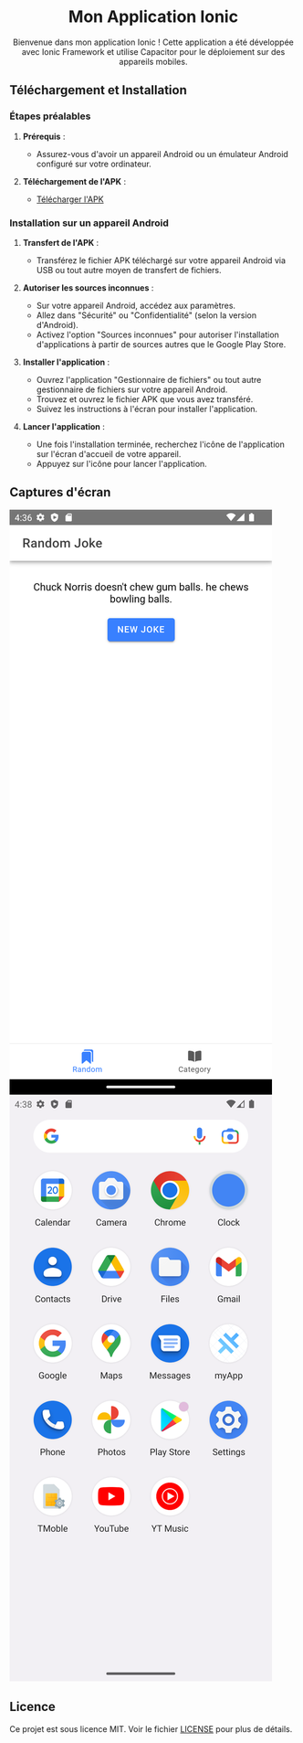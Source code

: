 <!-- Titre de l'Application -->
<h1 align="center">Mon Application Ionic</h1>

<!-- Description de l'Application -->
<p align="center">Bienvenue dans mon application Ionic ! Cette application a été développée avec Ionic Framework et utilise Capacitor pour le déploiement sur des appareils mobiles.</p>

<!-- Téléchargement et Installation -->
## Téléchargement et Installation

### Étapes préalables

1. **Prérequis** :
   - Assurez-vous d'avoir un appareil Android ou un émulateur Android configuré sur votre ordinateur.

2. **Téléchargement de l'APK** :
   - [Télécharger l'APK](https://drive.google.com/file/d/12YJliLa1S5dvbPcwG-O17lkenFx98Vfw/view?usp=drive_link)

### Installation sur un appareil Android

1. **Transfert de l'APK** :
   - Transférez le fichier APK téléchargé sur votre appareil Android via USB ou tout autre moyen de transfert de fichiers.

2. **Autoriser les sources inconnues** :
   - Sur votre appareil Android, accédez aux paramètres.
   - Allez dans "Sécurité" ou "Confidentialité" (selon la version d'Android).
   - Activez l'option "Sources inconnues" pour autoriser l'installation d'applications à partir de sources autres que le Google Play Store.

3. **Installer l'application** :
   - Ouvrez l'application "Gestionnaire de fichiers" ou tout autre gestionnaire de fichiers sur votre appareil Android.
   - Trouvez et ouvrez le fichier APK que vous avez transféré.
   - Suivez les instructions à l'écran pour installer l'application.

4. **Lancer l'application** :
   - Une fois l'installation terminée, recherchez l'icône de l'application sur l'écran d'accueil de votre appareil.
   - Appuyez sur l'icône pour lancer l'application.

<!-- Captures d'écran de l'Application -->
## Captures d'écran

![Capture d'écran 1](screenshots/Screenshot1.png)
![Capture d'écran 2](screenshots/Screenshot2.png)

<!-- Licence -->
## Licence

Ce projet est sous licence MIT. Voir le fichier [LICENSE](LICENSE) pour plus de détails.

